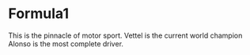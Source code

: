 Formula1
========
This is the pinnacle of motor sport.
Vettel is the current world champion
Alonso is the most complete driver.